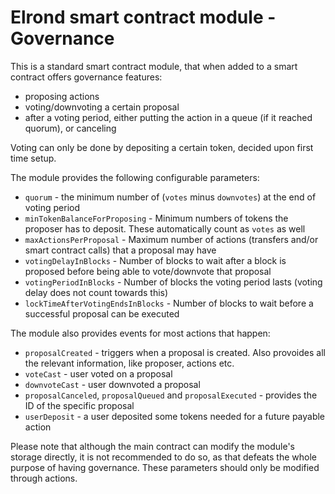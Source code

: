 # Elrond smart contract module - Governance

This is a standard smart contract module, that when added to a smart contract offers governance features:
- proposing actions
- voting/downvoting a certain proposal
- after a voting period, either putting the action in a queue (if it reached quorum), or canceling

Voting can only be done by depositing a certain token, decided upon first time setup.  

The module provides the following configurable parameters:  
- `quorum` - the minimum number of (`votes` minus `downvotes`) at the end of voting period  
- `minTokenBalanceForProposing` - Minimum numbers of tokens the proposer has to deposit. These automatically count as `votes` as well  
- `maxActionsPerProposal` - Maximum number of actions (transfers and/or smart contract calls) that a proposal may have  
- `votingDelayInBlocks` - Number of blocks to wait after a block is proposed before being able to vote/downvote that proposal
- `votingPeriodInBlocks` - Number of blocks the voting period lasts (voting delay does not count towards this)  
- `lockTimeAfterVotingEndsInBlocks` - Number of blocks to wait before a successful proposal can be executed  

The module also provides events for most actions that happen: 
- `proposalCreated` - triggers when a proposal is created. Also provoides all the relevant information, like proposer, actions etc.  
- `voteCast` - user voted on a proposal  
- `downvoteCast` - user downvoted a proposal  
- `proposalCanceled`, `proposalQueued` and `proposalExecuted` - provides the ID of the specific proposal  
- `userDeposit` - a user deposited some tokens needed for a future payable action  

Please note that although the main contract can modify the module's storage directly, it is not recommended to do so, as that defeats the whole purpose of having governance. These parameters should only be modified through actions.
